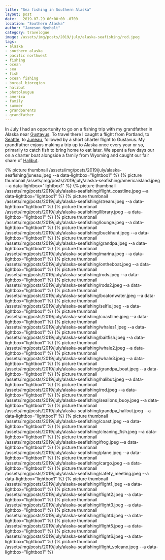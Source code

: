 ```yaml
---
title: "Sea fishing in Southern Alaska"
layout: post
date:   2019-07-29 00:00:00 -0700
location: "Southern Alaska"
author: "Jameson Nyeholt"
category: travelogue
image: /assets/img/posts/2019/july/alaska-seafishing/rod.jpeg
tags:
- alaska
- southern alaska
- pacific northwest
- fishing
- ocean
- sea
- fish
- ocean fishing
- boreal bioregion
- halibut
- photolougue  
- america
- family
- summer
- grandparents
- grandfather
---
```


In July I had an opportunity to go on a fishing trip with my grandfather in Alaska near [Gustavus](https://en.wikipedia.org/wiki/Gustavus%2C_Alaska). <!--more--> To travel there I caught a flight from Portland, to [Seattle](https://en.wikipedia.org/wiki/Seattle), to [Juneau](https://en.wikipedia.org/wiki/Juneau,_Alaska), followed by a short charter flight to Gustavus.  My grandfather enjoys making a trip up to Alaska once every year or so, primarily to catch fish to bring home to eat later.  We spent a few days our on a charter boat alongside a family from Wyoming and caught our fair share of [Halibut](https://en.wikipedia.org/wiki/Halibut).

{% picture thumbnail /assets/img/posts/2019/july/alaska-seafishing/juneau.jpeg --a data-lightbox="lightbox1" %}
{% picture thumbnail /assets/img/posts/2019/july/alaska-seafishing/americaisland.jpeg --a data-lightbox="lightbox1" %}
{% picture thumbnail /assets/img/posts/2019/july/alaska-seafishing/flight_coastline.jpeg --a data-lightbox="lightbox1" %}
{% picture thumbnail /assets/img/posts/2019/july/alaska-seafishing/stream.jpeg --a data-lightbox="lightbox1" %}
{% picture thumbnail /assets/img/posts/2019/july/alaska-seafishing/library.jpeg --a data-lightbox="lightbox1" %}
{% picture thumbnail /assets/img/posts/2019/july/alaska-seafishing/lounge.jpeg --a data-lightbox="lightbox1" %}
{% picture thumbnail /assets/img/posts/2019/july/alaska-seafishing/buckhunt.jpeg --a data-lightbox="lightbox1" %}
{% picture thumbnail /assets/img/posts/2019/july/alaska-seafishing/grandpa.jpeg --a data-lightbox="lightbox1" %}
{% picture thumbnail /assets/img/posts/2019/july/alaska-seafishing/marina.jpeg --a data-lightbox="lightbox1" %}
{% picture thumbnail /assets/img/posts/2019/july/alaska-seafishing/ontheboat.jpeg --a data-lightbox="lightbox1" %}
{% picture thumbnail /assets/img/posts/2019/july/alaska-seafishing/rods.jpeg --a data-lightbox="lightbox1" %}
{% picture thumbnail /assets/img/posts/2019/july/alaska-seafishing/rods2.jpeg --a data-lightbox="lightbox1" %}
{% picture thumbnail /assets/img/posts/2019/july/alaska-seafishing/boatonwater.jpeg --a data-lightbox="lightbox1" %}
{% picture thumbnail /assets/img/posts/2019/july/alaska-seafishing/selfie.jpeg --a data-lightbox="lightbox1" %}
{% picture thumbnail /assets/img/posts/2019/july/alaska-seafishing/coastline.jpeg --a data-lightbox="lightbox1" %}
{% picture thumbnail /assets/img/posts/2019/july/alaska-seafishing/whales1.jpeg --a data-lightbox="lightbox1" %}
{% picture thumbnail /assets/img/posts/2019/july/alaska-seafishing/baitfish.jpeg --a data-lightbox="lightbox1" %}
{% picture thumbnail /assets/img/posts/2019/july/alaska-seafishing/whale2.jpeg --a data-lightbox="lightbox1" %}
{% picture thumbnail /assets/img/posts/2019/july/alaska-seafishing/whale3.jpeg --a data-lightbox="lightbox1" %}
{% picture thumbnail /assets/img/posts/2019/july/alaska-seafishing/grandpa_boat.jpeg --a data-lightbox="lightbox1" %}
{% picture thumbnail /assets/img/posts/2019/july/alaska-seafishing/halibut.jpeg --a data-lightbox="lightbox1" %}
{% picture thumbnail /assets/img/posts/2019/july/alaska-seafishing/rod.jpeg --a data-lightbox="lightbox1" %}
{% picture thumbnail /assets/img/posts/2019/july/alaska-seafishing/sealions_buoy.jpeg --a data-lightbox="lightbox1" %}
{% picture thumbnail /assets/img/posts/2019/july/alaska-seafishing/grandpa_halibut.jpeg --a data-lightbox="lightbox1" %}
{% picture thumbnail /assets/img/posts/2019/july/alaska-seafishing/coast.jpeg --a data-lightbox="lightbox1" %}
{% picture thumbnail /assets/img/posts/2019/july/alaska-seafishing/cleaning_fish.jpeg --a data-lightbox="lightbox1" %}
{% picture thumbnail /assets/img/posts/2019/july/alaska-seafishing/frog.jpeg --a data-lightbox="lightbox1" %}
{% picture thumbnail /assets/img/posts/2019/july/alaska-seafishing/plane.jpeg --a data-lightbox="lightbox1" %}
{% picture thumbnail /assets/img/posts/2019/july/alaska-seafishing/cargo.jpeg --a data-lightbox="lightbox1" %}
{% picture thumbnail /assets/img/posts/2019/july/alaska-seafishing/safety_meeting.jpeg --a data-lightbox="lightbox1" %}
{% picture thumbnail /assets/img/posts/2019/july/alaska-seafishing/flight1.jpeg --a data-lightbox="lightbox1" %}
{% picture thumbnail /assets/img/posts/2019/july/alaska-seafishing/flight2.jpeg --a data-lightbox="lightbox1" %}
{% picture thumbnail /assets/img/posts/2019/july/alaska-seafishing/flight3.jpeg --a data-lightbox="lightbox1" %}
{% picture thumbnail /assets/img/posts/2019/july/alaska-seafishing/flight4.jpeg --a data-lightbox="lightbox1" %}
{% picture thumbnail /assets/img/posts/2019/july/alaska-seafishing/flight5.jpeg --a data-lightbox="lightbox1" %}
{% picture thumbnail /assets/img/posts/2019/july/alaska-seafishing/flight6.jpeg --a data-lightbox="lightbox1" %}
{% picture thumbnail /assets/img/posts/2019/july/alaska-seafishing/flight_volcano.jpeg --a data-lightbox="lightbox1" %}









